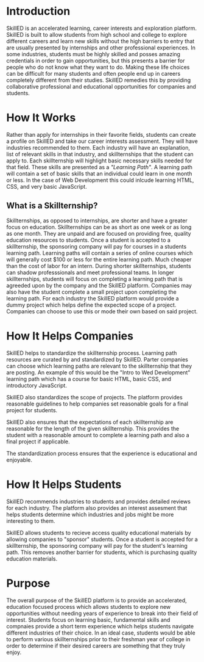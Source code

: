 # Introduction
SkillED is an accelerated learning, career interests and exploration platform. SkillED is built to allow students from high school and college to explore different careers and learn new skills without the high barriers to entry that are usually presented by internships and other professional experiences. In some industries, students must be highly skilled and posses amazing credentials in order to gain opportunities, but this presents a barrier for people who do not know what they want to do. Making these life choices can be difficult for many students and often people end up in careers completely different from their studies. SkillED remedies this by providing collaborative professional and educational opportunities for companies and students.

# How It Works
Rather than apply for internships in their favorite fields, students can create a profile on SkillED and take our career interests assessment. They will have industries recommended to them. Each industry will have an explanation, list of relevant skills in that industry, and skillternships that the student can apply to. Each skillternship will highlight basic necessary skills needed for that field. These skills are presented as a _"Learning Path"_. A learning path will contain a set of basic skills that an individual could learn in one month or less. In the case of Web Development this could inlcude learning HTML, CSS, and very basic JavaScript.

## What is a Skillternship?
Skillternships, as opposed to internships, are shorter and have a greater focus on education. Skillternships can be as short as one week or as long as one month. They are unpaid and are focused on providing free, quality education resources to students. Once a student is accepted to a skillternship, the sponsoring company will pay for courses in a students learning path. Learning paths will contain a series of online courses which will generally cost $100 or less for the entire learning path. Much cheaper than the cost of labor for an intern. During shorter skillternships, students can shadow professsionals and meet professional teams. In longer skillternships, students will focus on completing a learning path that is agreeded upon by the company and the SkillED platform. Companies may also have the student complete a small project upon completing the learning path. For each industry the SkillED platform would provide a dummy project which helps define the expected scope of a project. Companies can choose to use this or mode their own based on said project.

# How It Helps Companies
SkillED helps to standardize the skillternship process. Learning path resources are curated by and standardized by SkillED. Parter companies can choose which learning paths are relevant to the skillternship that they are posting. An example of this would be the "Intro to Wed Development" learning path which has a course for basic HTML, basic CSS, and introductory JavaScript.  

SkillED also standardizes the scope of projects. The platform provides reasonable guidelines to help companies set reasonable goals for a final project for students.  

SkillED also ensures that the expectations of each skillternship are reasonable for the length of the given skillternship. This provides the student with a reasonable amount to complete a learning path and also a final project if applicable.  

The standardization process ensures that the experience is educational and enjoyable.

# How It Helps Students
SkillED recommends industries to students and provides detailed reviews for each industry. The platform also provides an interest assesment that helps students determine which industries and jobs might be more interesting to them.  

SkillED allows students to recieve access quality educational materials by allowing companies to "sponsor" students. Once a student is accepted for a skillternship, the sponsoring company will pay for the student's learning path. This removes another barrier for students, which is purchasing quality education materials.  

# Purpose
The overall purpose of the SkillED platform is to provide an accelerated, education focused process which allows students to explore new opportunities without needing years of experience to break into their field of interest. Students focus on learning basic, fundamental skills and compnaies provide a short term experience which helps students navigate different industries of their choice. In an ideal case, students would be able to perform various skillternships prior to their freshman year of college in order to determine if their desired careers are something that they truly enjoy.